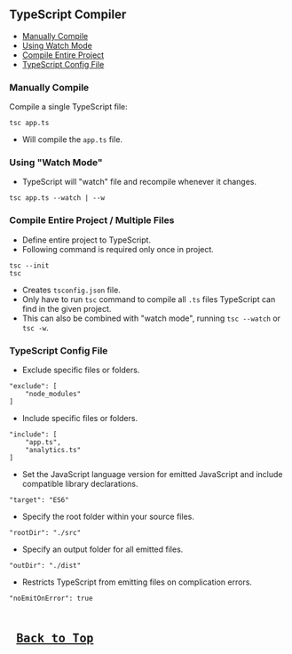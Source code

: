 ## TypeScript Compiler

* [Manually Compile](#manually-compile)
* [Using Watch Mode](#using-watch-mode)
* [Compile Entire Project](#compile-entire-project--multiple-files)
* [TypeScript Config File](#typescript-config-file)

### Manually Compile

Compile a single TypeScript file:
```
tsc app.ts
```
* Will compile the `app.ts` file.

### Using "Watch Mode"

* TypeScript will "watch" file and recompile whenever it changes.
```
tsc app.ts --watch | --w
```

### Compile Entire Project / Multiple Files

* Define entire project to TypeScript.
* Following command is required only once in project.
```
tsc --init
tsc
```
* Creates `tsconfig.json` file.
* Only have to run `tsc` command to compile all `.ts` files TypeScript can find in the given project.
* This can also be combined with "watch mode", running `tsc --watch` or `tsc -w`.

### TypeScript Config File

* Exclude specific files or folders.
```
"exclude": [
    "node_modules"
]
```

* Include specific files or folders.
```
"include": [
    "app.ts",
    "analytics.ts"
]
```

* Set the JavaScript language version for emitted JavaScript and include compatible library declarations.
```
"target": "ES6"
```

* Specify the root folder within your source files.
```
"rootDir": "./src"
```

* Specify an output folder for all emitted files.
```
"outDir": "./dist"
```

* Restricts TypeScript from emitting files on complication errors.
```
"noEmitOnError": true
```

<kbd> <br> [Back to Top](#typescript-compiler) <br> </kbd>
---
